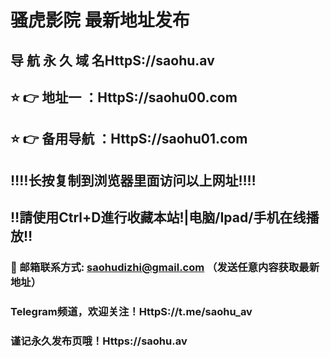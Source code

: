 # 骚虎影院 最新地址发布 
## 导 航 永 久 域 名HttpS://saohu.av
## ⭐️ 👉 地址一 ：HttpS://saohu00.com
## ⭐️ 👉 备用导航 ：HttpS://saohu01.com
## ‼️‼️长按复制到浏览器里面访问以上网址‼️‼️
## ‼️請使用Ctrl+D進行收藏本站!|电脑/Ipad/手机在线播放‼️
### 📧 邮箱联系方式: saohudizhi@gmail.com （发送任意内容获取最新地址）
### Telegram频道，欢迎关注！HttpS://t.me/saohu_av
### 谨记永久发布页哦！Https://saohu.av
